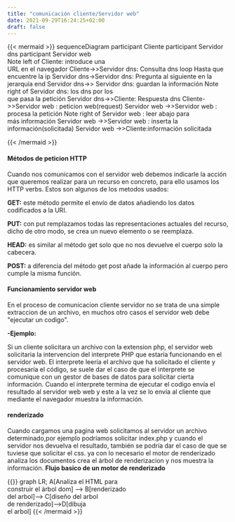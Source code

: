 ```yaml
---
title: "comunicación cliente/Servidor web"
date: 2021-09-29T16:24:25+02:00
draft: false
---
```

{{< mermaid >}}
sequenceDiagram
    participant Cliente
    participant Servidor  dns
    participant Servidor web  
    Note left of Cliente: introduce una</br> URL en el navegador
     Cliente->>Servidor  dns: Consulta dns
     loop Hasta que encuentre la ip
        Servidor  dns->Servidor  dns: Pregunta al siguiente en la jerarquía
        end
    Servidor  dns->> Servidor  dns: guardan la información
    Note right of Servidor  dns: los dns por los </br>que pasa la petición
     Servidor  dns->>Cliente: Respuesta dns
     Cliente->>Servidor web : peticion web(request)
    Servidor web ->>Servidor web : procesa la petición
    Note  right of Servidor web : leer abajo para </br> más información
    Servidor web ->>Servidor web : inserta la información(solicitada) 
    Servidor web ->>Cliente:información solicitada

{{< /mermaid >}}

#### Métodos de peticion HTTP
Cuando nos comunicamos con el servidor web debemos indicarle la acción que queremos realizar para un recurso en concreto, para ello usamos los HTTP verbs.   Estos son algunos de los metodos usados:

**GET:** este método permite el envío de datos añadiendo los datos codificados a la URI.

**PUT:** con put remplazamos todas las representaciones actuales del recurso, dicho de otro modo, se crea un nuevo elemento o se reemplaza.

**HEAD:** es similar al método get solo que no nos devuelve el cuerpo solo la cabecera.

**POST:** a diferencia del método get post añade la información al cuerpo pero cumple la misma función.

#### Funcionamiento servidor web
En el proceso de comunicacion cliente servidor  no se trata de una simple extraccion de un archivo, en muchos otro casos el servidor web debe "ejecutar un codigo".

**-Ejemplo:** 

Si un cliente solicitara un archivo con la extension php, el servidor web solicitaria la intervencion del interprete PHP que estaría funcionando en el servidor web.
El interprete leería el archivo que ha solicitado el cliente y procesaría el código, se suele dar el caso de que el interprete se comunique con un gestor de bases de datos para solicitar cierta información. Cuando el interprete termina de ejecutar el codigo envía el resultado al servidor web web y este a la vez se lo envia al cliente que mediante el navegador muestra la información. 

#### renderizado

Cuando cargamos una pagina web solicitamos al servidor un archivo determinado,por ejemplo podríamos solicitar index.php y cuando el servidor nos devuelva el resultado, también se podría dar el caso de que se tuviese que solicitar el css. ya con lo necesario el motor de renderizado analiza los documentos crea el árbol de renderizacion y nos muestra la información.
**Flujo basico de un motor de renderizado**

{{<mermaid align="left">}}
graph LR;
    A[Analiza el HTML para</br> construir el árbol dom] -->     B[renderizado </br> del arbol]--> 
    C[diseño del arbol</br> de renderizado]-->D[dibuja </br> el arbol]
{{< /mermaid >}}

